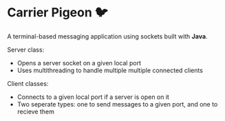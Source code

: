 # Carrier Pigeon 🐦

A terminal-based messaging application using sockets built with **Java**.

Server class:
- Opens a server socket on a given local port
- Uses multithreading to handle multiple multiple connected clients

Client classes:
- Connects to a given local port if a server is open on it
- Two seperate types: one to send messages to a given port, and one to recieve them
